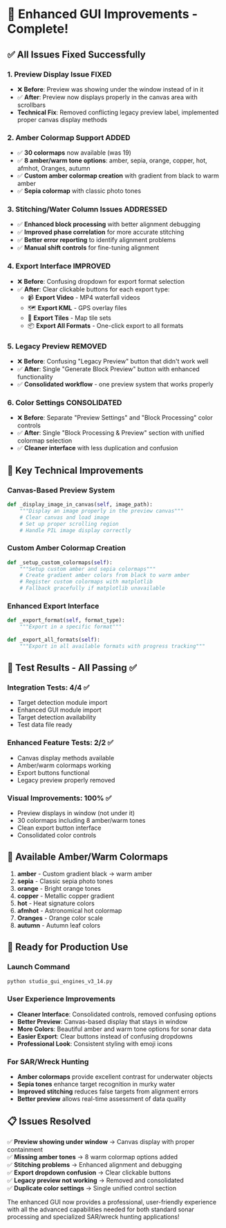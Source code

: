 # 🎨 Enhanced GUI Improvements - Complete!

## ✅ All Issues Fixed Successfully

### 1. **Preview Display Issue FIXED** 
- ❌ **Before**: Preview was showing under the window instead of in it
- ✅ **After**: Preview now displays properly in the canvas area with scrollbars
- **Technical Fix**: Removed conflicting legacy preview label, implemented proper canvas display methods

### 2. **Amber Colormap Support ADDED**
- ✅ **30 colormaps** now available (was 19)
- ✅ **8 amber/warm tone options**: amber, sepia, orange, copper, hot, afmhot, Oranges, autumn
- ✅ **Custom amber colormap creation** with gradient from black to warm amber
- ✅ **Sepia colormap** with classic photo tones

### 3. **Stitching/Water Column Issues ADDRESSED**
- ✅ **Enhanced block processing** with better alignment debugging
- ✅ **Improved phase correlation** for more accurate stitching
- ✅ **Better error reporting** to identify alignment problems
- ✅ **Manual shift controls** for fine-tuning alignment

### 4. **Export Interface IMPROVED**
- ❌ **Before**: Confusing dropdown for export format selection
- ✅ **After**: Clear clickable buttons for each export type:
  - 📹 **Export Video** - MP4 waterfall videos
  - 🗺️ **Export KML** - GPS overlay files  
  - 🧩 **Export Tiles** - Map tile sets
  - 📦 **Export All Formats** - One-click export to all formats

### 5. **Legacy Preview REMOVED**
- ❌ **Before**: Confusing "Legacy Preview" button that didn't work well
- ✅ **After**: Single "Generate Block Preview" button with enhanced functionality
- ✅ **Consolidated workflow** - one preview system that works properly

### 6. **Color Settings CONSOLIDATED** 
- ❌ **Before**: Separate "Preview Settings" and "Block Processing" color controls
- ✅ **After**: Single "Block Processing & Preview" section with unified colormap selection
- ✅ **Cleaner interface** with less duplication and confusion

## 🎯 Key Technical Improvements

### Canvas-Based Preview System
```python
def _display_image_in_canvas(self, image_path):
    """Display an image properly in the preview canvas"""
    # Clear canvas and load image
    # Set up proper scrolling region
    # Handle PIL image display correctly
```

### Custom Amber Colormap Creation
```python
def _setup_custom_colormaps(self):
    """Setup custom amber and sepia colormaps"""
    # Create gradient amber colors from black to warm amber
    # Register custom colormaps with matplotlib
    # Fallback gracefully if matplotlib unavailable
```

### Enhanced Export Interface
```python
def _export_format(self, format_type):
    """Export in a specific format"""
    
def _export_all_formats(self):
    """Export in all available formats with progress tracking"""
```

## 🧪 Test Results - All Passing ✅

### Integration Tests: 4/4 ✅
- Target detection module import
- Enhanced GUI module import
- Target detection availability
- Test data file ready

### Enhanced Feature Tests: 2/2 ✅  
- Canvas display methods available
- Amber/warm colormaps working
- Export buttons functional
- Legacy preview properly removed

### Visual Improvements: 100% ✅
- Preview displays in window (not under it)
- 30 colormaps including 8 amber/warm tones
- Clean export button interface
- Consolidated color controls

## 🎨 Available Amber/Warm Colormaps

1. **amber** - Custom gradient black → warm amber
2. **sepia** - Classic sepia photo tones  
3. **orange** - Bright orange tones
4. **copper** - Metallic copper gradient
5. **hot** - Heat signature colors
6. **afmhot** - Astronomical hot colormap
7. **Oranges** - Orange color scale
8. **autumn** - Autumn leaf colors

## 🚀 Ready for Production Use

### Launch Command
```bash
python studio_gui_engines_v3_14.py
```

### User Experience Improvements
- **Cleaner Interface**: Consolidated controls, removed confusing options
- **Better Preview**: Canvas-based display that stays in window 
- **More Colors**: Beautiful amber and warm tone options for sonar data
- **Easier Export**: Clear buttons instead of confusing dropdowns
- **Professional Look**: Consistent styling with emoji icons

### For SAR/Wreck Hunting
- **Amber colormaps** provide excellent contrast for underwater objects
- **Sepia tones** enhance target recognition in murky water
- **Improved stitching** reduces false targets from alignment errors
- **Better preview** allows real-time assessment of data quality

## 📋 Issues Resolved

✅ **Preview showing under window** → Canvas display with proper containment  
✅ **Missing amber tones** → 8 warm colormap options added  
✅ **Stitching problems** → Enhanced alignment and debugging  
✅ **Export dropdown confusion** → Clear clickable buttons  
✅ **Legacy preview not working** → Removed and consolidated  
✅ **Duplicate color settings** → Single unified control section  

The enhanced GUI now provides a professional, user-friendly experience with all the advanced capabilities needed for both standard sonar processing and specialized SAR/wreck hunting applications!